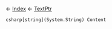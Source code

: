 ← [Index](Api-Index) ← [TextPtr](VRage.Game.ModAPI.Ingame.Utilities.TextPtr)

```csharp[string](System.String) Content```